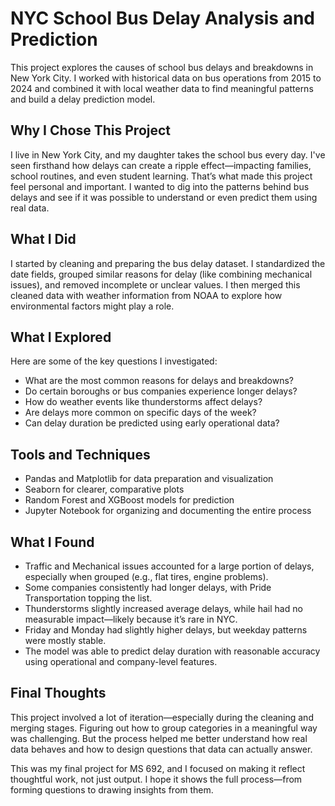 # NYC School Bus Delay Analysis and Prediction

This project explores the causes of school bus delays and breakdowns in New York City. I worked with historical data on bus operations from 2015 to 2024 and combined it with local weather data to find meaningful patterns and build a delay prediction model.

## Why I Chose This Project

I live in New York City, and my daughter takes the school bus every day. I've seen firsthand how delays can create a ripple effect—impacting families, school routines, and even student learning. That’s what made this project feel personal and important. I wanted to dig into the patterns behind bus delays and see if it was possible to understand or even predict them using real data.


## What I Did

I started by cleaning and preparing the bus delay dataset. I standardized the date fields, grouped similar reasons for delay (like combining mechanical issues), and removed incomplete or unclear values. I then merged this cleaned data with weather information from NOAA to explore how environmental factors might play a role.

## What I Explored

Here are some of the key questions I investigated:
- What are the most common reasons for delays and breakdowns?
- Do certain boroughs or bus companies experience longer delays?
- How do weather events like thunderstorms affect delays?
- Are delays more common on specific days of the week?
- Can delay duration be predicted using early operational data?

## Tools and Techniques

-  Pandas and Matplotlib for data preparation and visualization
-  Seaborn for clearer, comparative plots
-  Random Forest and XGBoost models for prediction
-  Jupyter Notebook for organizing and documenting the entire process

## What I Found

- Traffic and Mechanical issues accounted for a large portion of delays, especially when grouped (e.g., flat tires, engine problems).
- Some companies consistently had longer delays, with Pride Transportation topping the list.
- Thunderstorms slightly increased average delays, while hail had no measurable impact—likely because it’s rare in NYC.
- Friday and Monday had slightly higher delays, but weekday patterns were mostly stable.
- The model was able to predict delay duration with reasonable accuracy using operational and company-level features.

## Final Thoughts

This project involved a lot of iteration—especially during the cleaning and merging stages. Figuring out how to group categories in a meaningful way was challenging. But the process helped me better understand how real data behaves and how to design questions that data can actually answer.

This was my final project for MS 692, and I focused on making it reflect thoughtful work, not just output. I hope it shows the full process—from forming questions to drawing insights from them.
